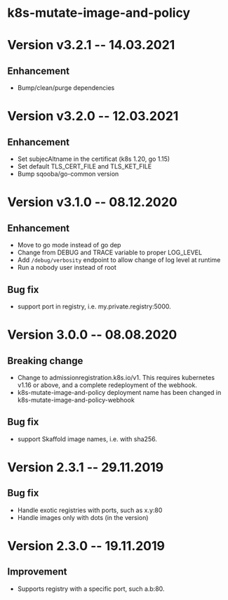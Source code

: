 k8s-mutate-image-and-policy
====

# Version v3.2.1 -- 14.03.2021

## Enhancement

- Bump/clean/purge dependencies

# Version v3.2.0 -- 12.03.2021

## Enhancement

- Set subjecAltname in the certificat (k8s 1.20, go 1.15)
- Set default TLS_CERT_FILE and TLS_KET_FILE
- Bump sqooba/go-common version

# Version v3.1.0 -- 08.12.2020

## Enhancement

- Move to go mode instead of go dep
- Change from DEBUG and TRACE variable to proper LOG_LEVEL
- Add `/debug/verbosity` endpoint to allow change of log level at runtime
- Run a nobody user instead of root

## Bug fix

- support port in registry, i.e. my.private.registry:5000.

# Version 3.0.0 -- 08.08.2020

## Breaking change

- Change to admissionregistration.k8s.io/v1. This requires kubernetes v1.16 or above, and a complete redeployment of the webhook.
- k8s-mutate-image-and-policy deployment name has been changed in k8s-mutate-image-and-policy-webhook

## Bug fix

- support Skaffold image names, i.e. with sha256.

# Version 2.3.1 -- 29.11.2019

## Bug fix

- Handle exotic registries with ports, such as x.y:80
- Handle images only with dots (in the version)

# Version 2.3.0 -- 19.11.2019

## Improvement

- Supports registry with a specific port, such a.b:80. 
